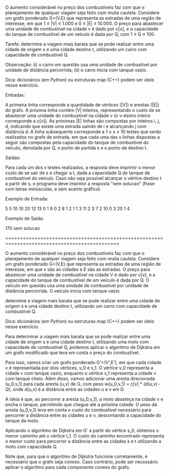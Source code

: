 O aumento considerável no preço dos combustíveis faz com que o planejamento de qualquer viagem 
seja feito com muita cautela.
Considere um grafo ponderado G=(V,E) que representa as estradas de uma região de interesse, 
em que 1 ≤ |V| ≤ 1.000 e 0 ≤ |E| ≤ 10.000.
O preço para abastecer uma unidade de combustível na cidade v é dado por c[v], 
e a capacidade do tanque de combustível de um veículo é dada por Q, com 1 ≤ Q ≤ 100.

Tarefa: determine a viagem mais barata que se pode realizar entre uma cidade de origem s e 
uma cidade destino t, utilizando um carro com capacidade de combustível Q.

Observação: (i) o carro em questão usa uma unidade de combustível por unidade de distância 
percorrida; (ii) o carro inicia com tanque vazio.

Dica: dicionários (em Python) ou estruturas map (C++) podem ser úteis nesse exercício.

Entradas:

A primeira linha corresponde a quantidade de vértices (|V|) e arestas (|E|) do grafo. 
A próxima linha contém |V| inteiros, representando o custo de se abastecer uma unidade 
do combustível na cidade v (o v-ésimo inteiro corresponde a c[v]). 
As próximas |E| linhas são compostas por inteiros i, j, d, indicando que existe uma estrada 
saindo de i e alcançando j com distância d. 
A linha subsequente corresponde a 1 ≤ x ≤ 10 testes que serão realizados no grafo de entrada, 
em que cada uma das x linhas dispostas a seguir são compostas pela capacidade do tanque de 
combustível do veículo, denotada por Q, o ponto de partida s e o ponto de destino t.

Saídas:

Para cada um dos x testes realizados, a resposta deve imprimir o menor custo de se sair de s 
e chegar a t, dada a capacidade Q do tanque de combustível do veículo. Caso não seja possível
 alcançar o vértice destino t a partir de s, o programa deve imprimir a resposta "sem solucao" 
 (frase com letras minúsculas, e sem acento gráfico).   

Exemplo de Entrada:

5 5
10 10 20 12 13
0 1 9
0 2 8
1 2 1
1 3 11
2 3 7
2
10 0 3
20 1 4   

Exemplo de Saída:

170
sem solucao


=============================================================================================

O aumento considerável no preço dos combustíveis faz com que o planejamento de qualquer viagem 
seja feito com muita cautela.
Considere um grafo ponderado G=(V,E) que representa as estradas de uma região de interesse, 
em que v são as cidades e E são as estradas.
O preço para abastecer uma unidade de combustível na cidade V é dado por c[v], 
e a capacidade do tanque de combustível de um veículo é dada por Q.
O veículo em questão usa uma unidade de combustível por unidade de distância percorrida.
O veículo inicia com tanque vazio.

determine a viagem mais barata que se pode realizar entre uma cidade de origem s e 
uma cidade destino t, utilizando um carro com capacidade de combustível Q.



Dica: dicionários (em Python) ou estruturas map (C++) podem ser úteis nesse exercício.

Para determinar a viagem mais barata que se pode realizar entre uma cidade de origem s e uma cidade destino t, utilizando uma moto com capacidade de combustível Q, podemos aplicar o algoritmo de Dijkstra em um grafo modificado que leva em conta o preço do combustível.

Para isso, vamos criar um grafo ponderado G'=(V',E'), em que cada cidade v é representada por dois vértices, v_0 e v_1. O vértice v_0 representa a cidade v com tanque vazio, enquanto o vértice v_1 representa a cidade v com tanque cheio. Além disso, vamos adicionar uma aresta direcionada (u_0,v_1) para cada aresta (u,v) de G, com peso w(u_0,v_1) = c[v] * (d(u,v) - Q), onde d(u,v) é a distância entre as cidades u e v em G.

A ideia é que, ao percorrer a aresta (u_0,v_1), a moto abasteça na cidade v e encha o tanque, permitindo que chegue até a próxima cidade. O peso da aresta (u_0,v_1) leva em conta o custo do combustível necessário para percorrer a distância entre as cidades u e v, descontando a capacidade do tanque da moto.

Aplicando o algoritmo de Dijkstra em G' a partir do vértice s_0, obtemos o menor caminho até o vértice t_1. O custo do caminho encontrado representa o menor custo para percorrer a distância entre as cidades s e t utilizando a moto com capacidade Q.

Note que, para que o algoritmo de Dijkstra funcione corretamente, é necessário que o grafo seja conexo. Caso contrário, pode ser necessário aplicar o algoritmo para cada componente conexo do grafo.
